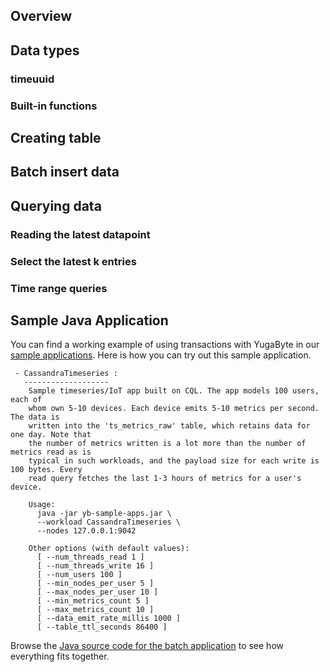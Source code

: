 

## Overview

## Data types

### timeuuid

### Built-in functions

## Creating table

## Batch insert data

## Querying data

### Reading the latest datapoint

### Select the latest k entries

### Time range queries

## Sample Java Application

You can find a working example of using transactions with YugaByte in our [sample applications](../../../quick-start/run-sample-apps/). Here is how you can try out this sample application.

```
 - CassandraTimeseries :
   -------------------
    Sample timeseries/IoT app built on CQL. The app models 100 users, each of
    whom own 5-10 devices. Each device emits 5-10 metrics per second. The data is
    written into the 'ts_metrics_raw' table, which retains data for one day. Note that
    the number of metrics written is a lot more than the number of metrics read as is
    typical in such workloads, and the payload size for each write is 100 bytes. Every
    read query fetches the last 1-3 hours of metrics for a user's device.

    Usage:
      java -jar yb-sample-apps.jar \
      --workload CassandraTimeseries \
      --nodes 127.0.0.1:9042

    Other options (with default values):
      [ --num_threads_read 1 ]
      [ --num_threads_write 16 ]
      [ --num_users 100 ]
      [ --min_nodes_per_user 5 ]
      [ --max_nodes_per_user 10 ]
      [ --min_metrics_count 5 ]
      [ --max_metrics_count 10 ]
      [ --data_emit_rate_millis 1000 ]
      [ --table_ttl_seconds 86400 ]
```


Browse the [Java source code for the batch application](https://github.com/YugaByte/yugabyte-db/blob/master/java/yb-loadtester/src/main/java/com/yugabyte/sample/apps/CassandraTimeseries.java) to see how everything fits together.
